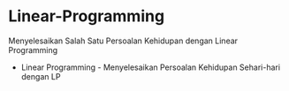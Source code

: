 # Linear-Programming
Menyelesaikan Salah Satu Persoalan Kehidupan dengan Linear Programming

- Linear Programming - Menyelesaikan Persoalan Kehidupan Sehari-hari dengan LP
